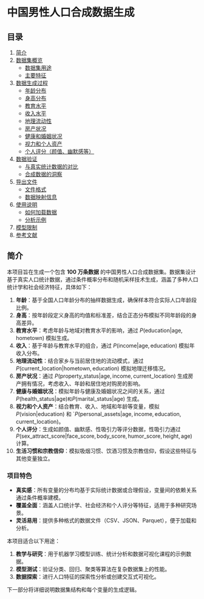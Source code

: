 # 中国男性人口合成数据生成

## 目录

1. [简介](#简介)
2. [数据集概览](#数据集概览)
   - [数据集用途](#数据集用途)
   - [主要特征](#主要特征)
3. [数据生成过程](#数据生成过程)
   - [年龄分布](#年龄分布)
   - [身高分布](#身高分布)
   - [教育水平](#教育水平)
   - [收入水平](#收入水平)
   - [地理流动性](#地理流动性)
   - [房产状况](#房产状况)
   - [健康和婚姻状况](#健康和婚姻状况)
   - [视力和个人资产](#视力和个人资产)
   - [个人评分（颜值、幽默感等）](#个人评分颜值幽默感等)
4. [数据验证](#数据验证)
   - [与真实统计数据的对比](#与真实统计数据的对比)
   - [合成数据的洞察](#合成数据的洞察)
5. [导出文件](#导出文件)
   - [文件格式](#文件格式)
   - [数据映射信息](#数据映射信息)
6. [使用说明](#使用说明)
   - [如何加载数据](#如何加载数据)
   - [分析示例](#分析示例)
7. [模型限制](#模型限制)
8. [参考文献](#参考文献)


## 简介

本项目旨在生成一个包含 **100 万条数据** 的中国男性人口合成数据集。数据集设计基于真实人口统计数据，通过条件概率分布和随机采样技术生成，涵盖了多种人口统计学和社会经济特征，具体如下：

1. **年龄**：基于全国人口年龄分布的抽样数据生成，确保样本符合实际人口年龄段比例。
2. **身高**：按年龄段定义身高的均值和标准差，结合正态分布模拟不同年龄段的身高差异。
3. **教育水平**：考虑年龄与地域对教育水平的影响，通过 $P(\text{education}|\text{age}, \text{hometown})$ 模拟生成。
4. **收入**：基于年龄与教育水平的组合，通过 $P(\text{income}|\text{age}, \text{education})$ 模拟年收入分布。
5. **地理流动性**：结合家乡与当前居住地的流动模式，通过 $P(\text{current_location}|\text{hometown}, \text{education})$ 模拟地理迁移情况。
6. **房产状况**：通过 $P(\text{property\_status}|\text{age}, \text{income}, \text{current\_location})$ 生成房产拥有情况，考虑收入、年龄和居住地对购房的影响。
7. **健康与婚姻状况**：模拟年龄与健康及婚姻状况之间的关系，通过 $P(\text{health\_status}|\text{age})$` 和 `$P(\text{marital\_status}|\text{age})$ 生成。
8. **视力和个人资产**：结合教育、收入、地域和年龄等变量，模拟 $P(\text{vision}|\text{education})$ 和 `$P(\text{personal\_assets}|\text{age}, \text{income}, \text{education}, \text{current\_location})$。
9. **个人评分**：生成如颜值、幽默感、性吸引力等评分数据，性吸引力通过 $P(\text{sex\_attract\_score}|\text{face\_score}, \text{body\_score}, \text{humor\_score}, \text{height}, \text{age})$ 计算。
10. **生活习惯和宗教信仰**：模拟吸烟习惯、饮酒习惯及宗教信仰，假设这些特征与其他变量独立。

### 项目特色

- **真实感**：所有变量的分布均基于实际统计数据或合理假设，变量间的依赖关系通过条件概率建模。
- **覆盖全面**：涵盖人口统计学、社会经济和个人评分等特征，适用于多种研究场景。
- **灵活易用**：提供多种格式的数据文件（CSV、JSON、Parquet），便于加载和分析。

本项目适合以下用途：
1. **教学与研究**：用于机器学习模型训练、统计分析和数据可视化课程的示例数据。
2. **模型测试**：验证分类、回归、聚类等算法在复杂数据集上的性能。
3. **数据探索**：进行人口特征的探索性分析或创建交互式可视化。

下一部分将详细说明数据集结构和每个变量的生成逻辑。


